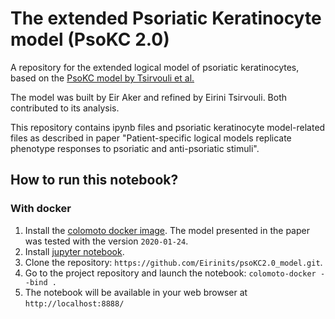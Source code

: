 # The extended Psoriatic Keratinocyte model (PsoKC 2.0)
A repository for the extended logical model of psoriatic keratinocytes, based on the [PsoKC model by Tsirvouli et al.](https://www.sciencedirect.com/science/article/pii/S258900422101422X)

The model was built by Eir Aker and refined by Eirini Tsirvouli. Both contributed to its analysis. 

This repository contains ipynb files and psoriatic keratinocyte model-related files as described in paper "Patient-specific logical models replicate phenotype responses to psoriatic and anti-psoriatic stimuli". 

## How to run this notebook?

### With docker

1. Install the [colomoto docker image](https://github.com/colomoto/colomoto-docker). 
The model presented in the paper was tested with the version ```2020-01-24```.
2. Install [jupyter notebook](http://jupyter.org/).
3. Clone the repository: ```https://github.com/Eirinits/psoKC2.0_model.git```. 
4. Go to the project repository and launch the notebook: ```colomoto-docker --bind .```
5. The notebook will be available in your web browser at ```http://localhost:8888/```
